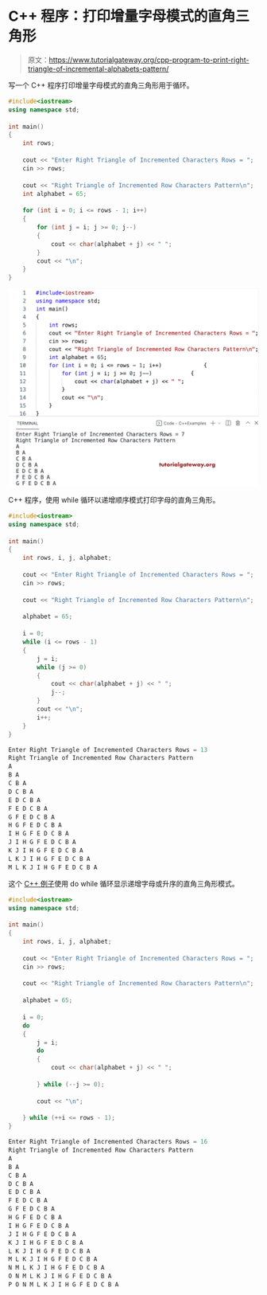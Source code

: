 # C++ 程序：打印增量字母模式的直角三角形

> 原文：<https://www.tutorialgateway.org/cpp-program-to-print-right-triangle-of-incremental-alphabets-pattern/>

写一个 C++ 程序打印增量字母模式的直角三角形用于循环。

```cpp
#include<iostream>
using namespace std;

int main()
{
	int rows;

	cout << "Enter Right Triangle of Incremented Characters Rows = ";
	cin >> rows;

	cout << "Right Triangle of Incremented Row Characters Pattern\n";
	int alphabet = 65;

	for (int i = 0; i <= rows - 1; i++)
	{
		for (int j = i; j >= 0; j--)
		{
			cout << char(alphabet + j) << " ";
		}
		cout << "\n";
	}
}
```

![C++ Program to Print Right Triangle of Incremental Alphabets Pattern](img/0dc6ccfb87dfacdbe2172bcddc15ecb4.png)

C++ 程序，使用 while 循环以递增顺序模式打印字母的直角三角形。

```cpp
#include<iostream>
using namespace std;

int main()
{
	int rows, i, j, alphabet;

	cout << "Enter Right Triangle of Incremented Characters Rows = ";
	cin >> rows;

	cout << "Right Triangle of Incremented Row Characters Pattern\n";

	alphabet = 65;

	i = 0;
	while (i <= rows - 1)
	{
		j = i;
		while (j >= 0)
		{
			cout << char(alphabet + j) << " ";
			j--;
		}
		cout << "\n";
		i++;
	}
}
```

```cpp
Enter Right Triangle of Incremented Characters Rows = 13
Right Triangle of Incremented Row Characters Pattern
A 
B A 
C B A 
D C B A 
E D C B A 
F E D C B A 
G F E D C B A 
H G F E D C B A 
I H G F E D C B A 
J I H G F E D C B A 
K J I H G F E D C B A 
L K J I H G F E D C B A 
M L K J I H G F E D C B A 
```

这个 [C++ 例子](https://www.tutorialgateway.org/cpp-programs/)使用 do while 循环显示递增字母或升序的直角三角形模式。

```cpp
#include<iostream>
using namespace std;

int main()
{
	int rows, i, j, alphabet;

	cout << "Enter Right Triangle of Incremented Characters Rows = ";
	cin >> rows;

	cout << "Right Triangle of Incremented Row Characters Pattern\n";

	alphabet = 65;

	i = 0;
	do
	{
		j = i;
		do
		{
			cout << char(alphabet + j) << " ";

		} while (--j >= 0);

		cout << "\n";

	} while (++i <= rows - 1);
}
```

```cpp
Enter Right Triangle of Incremented Characters Rows = 16
Right Triangle of Incremented Row Characters Pattern
A 
B A 
C B A 
D C B A 
E D C B A 
F E D C B A 
G F E D C B A 
H G F E D C B A 
I H G F E D C B A 
J I H G F E D C B A 
K J I H G F E D C B A 
L K J I H G F E D C B A 
M L K J I H G F E D C B A 
N M L K J I H G F E D C B A 
O N M L K J I H G F E D C B A 
P O N M L K J I H G F E D C B A 
```